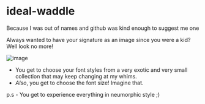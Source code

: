 # ideal-waddle
Because I was out of names and github was kind enough to suggest me one


Always wanted to have your signature as an image since you were a kid? Well look no more!

![image](https://user-images.githubusercontent.com/40193403/102694516-88ca4280-4247-11eb-84f1-cc91cac090bd.png)

- You get to choose your font styles from a very exotic and very small collection that may keep changing at my whims.
- _Also_, you get to choose the font size! Imagine that.


p.s - You get to experience everything in neumorphic style ;)
